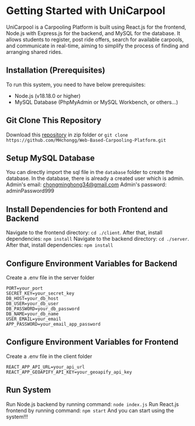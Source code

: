 # Getting Started with UniCarpool

UniCarpool is a Carpooling Platform is built using React.js for the frontend, Node.js with Express.js for the backend, and MySQL for the database. It allows students to register, post ride offers, search for available carpools, and communicate in real-time, aiming to simplify the process of finding and arranging shared rides.

## Installation (Prerequisites)

To run this system, you need to have below prerequisites:
* Node.js (v18.18.0 or higher)
* MySQL Database (PhpMyAdmin or MySQL Workbench, or others...)

## Git Clone This Repository

Download this [repository](https://github.com/MHchongg/Web-Based-Carpooling-Platform.git "Repository's link") in zip folder or `git clone https://github.com/MHchongg/Web-Based-Carpooling-Platform.git`

## Setup MySQL Database

You can directly import the sql file in the `database` folder to create the database.
In the database, there is already a created user which is admin.
Admin's email: chongminghong34@gmail.com
Admin's password: adminPassword999

## Install Dependencies for both Frontend and Backend

Navigate to the frontend directory: `cd ./client`. After that, install dependencies: `npm install`
Navigate to the backend directory: `cd ./server`. After that, install dependencies: `npm install`

## Configure Environment Variables for Backend

Create a .env file in the server folder

~~~~
PORT=your_port
SECRET_KEY=your_secret_key
DB_HOST=your_db_host
DB_USER=your_db_user
DB_PASSWORD=your_db_password
DB_NAME=your_db_name
USER_EMAIL=your_email
APP_PASSWORD=your_email_app_password
~~~~

## Configure Environment Variables for Frontend

Create a .env file in the client folder

~~~~
REACT_APP_API_URL=your_api_url
REACT_APP_GEOAPIFY_API_KEY=your_geoapify_api_key
~~~~

## Run System

Run Node.js backend by running command: `node index.js`
Run React.js frontend by running command: `npm start`
And you can start using the system!!!